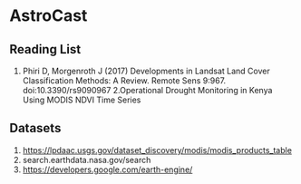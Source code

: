 # AstroCast
## Reading List
1. Phiri D, Morgenroth J (2017) Developments in Landsat Land Cover Classification Methods: A Review. Remote Sens 9:967. doi:10.3390/rs9090967
2.Operational Drought Monitoring in Kenya Using MODIS NDVI Time Series

## Datasets
1. https://lpdaac.usgs.gov/dataset_discovery/modis/modis_products_table
2. search.earthdata.nasa.gov/search
3. https://developers.google.com/earth-engine/
